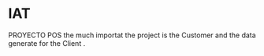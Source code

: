 # IAT
PROYECTO POS 
the much importat the project is the Customer and the data generate for the Client . 
